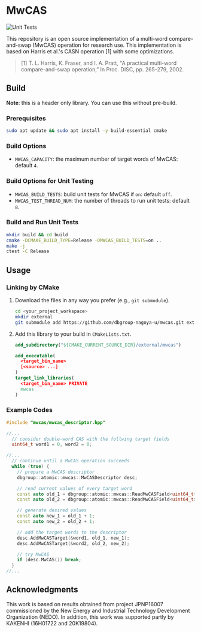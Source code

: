 # MwCAS

![Unit Tests](https://github.com/dbgroup-nagoya-u/mwcas/workflows/Unit%20Tests/badge.svg?branch=main)

This repository is an open source implementation of a multi-word compare-and-swap (MwCAS) operation for research use. This implementation is based on Harris et al.'s CASN operation [1] with some optimizations.

> [1] T. L. Harris, K. Fraser, and I. A. Pratt, "A practical multi-word compare-and-swap operation,” In Proc. DISC, pp. 265-279, 2002.

## Build

**Note**: this is a header only library. You can use this without pre-build.

### Prerequisites

```bash
sudo apt update && sudo apt install -y build-essential cmake
```

### Build Options

- `MWCAS_CAPACITY`: the maximum number of target words of MwCAS: default `4`.

### Build Options for Unit Testing

- `MWCAS_BUILD_TESTS`: build unit tests for MwCAS if `on`: default `off`.
- `MWCAS_TEST_THREAD_NUM`: the number of threads to run unit tests: default `8`.

### Build and Run Unit Tests

```bash
mkdir build && cd build
cmake -DCMAKE_BUILD_TYPE=Release -DMWCAS_BUILD_TESTS=on ..
make -j
ctest -C Release
```

## Usage

### Linking by CMake

1. Download the files in any way you prefer (e.g., `git submodule`).

    ```bash
    cd <your_project_workspace>
    mkdir external
    git submodule add https://github.com/dbgroup-nagoya-u/mwcas.git external/mwcas
    ```

1. Add this library to your build in `CMakeLists.txt`.

    ```cmake
    add_subdirectory("${CMAKE_CURRENT_SOURCE_DIR}/external/mwcas")

    add_executable(
      <target_bin_name>
      [<source> ...]
    )
    target_link_libraries(
      <target_bin_name> PRIVATE
      mwcas
    )
    ```

### Example Codes

```cpp
#include "mwcas/mwcas_descriptor.hpp"

//...
  // consider double-word CAS with the follwing target fields
  uint64_t word1 = 0, word2 = 0;

//...
  // continue until a MwCAS operation succeeds
  while (true) {
    // prepare a MwCAS descriptor
    dbgroup::atomic::mwcas::MwCASDescriptor desc;

    // read current values of every target word
    const auto old_1 = dbgroup::atomic::mwcas::ReadMwCASField<uint64_t>(&word1);
    const auto old_2 = dbgroup::atomic::mwcas::ReadMwCASField<uint64_t>(&word2);

    // generate desired values
    const auto new_1 = old_1 + 1;
    const auto new_2 = old_2 + 1;

    // add the target words to the descriptor
    desc.AddMwCASTarget(&word1, old_1, new_1);
    desc.AddMwCASTarget(&word2, old_2, new_2);

    // try MwCAS
    if (desc.MwCAS()) break;
  }
//...
```

## Acknowledgments

This work is based on results obtained from project JPNP16007 commissioned by the New Energy and Industrial Technology Development Organization (NEDO). In addition, this work was supported partly by KAKENHI (16H01722 and 20K19804).

